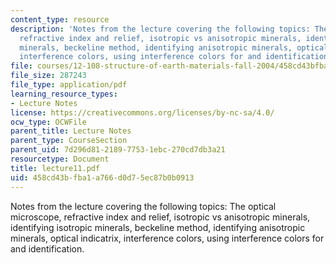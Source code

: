 ```yaml
---
content_type: resource
description: 'Notes from the lecture covering the following topics: The optical microscope,
  refractive index and relief, isotropic vs anisotropic minerals, identifying isotropic
  minerals, beckeline method, identifying anisotropic minerals, optical indicatrix,
  interference colors, using interference colors for and identification.'
file: courses/12-108-structure-of-earth-materials-fall-2004/458cd43bfba1a766d0d75ec87b0b0913_lecture11.pdf
file_size: 287243
file_type: application/pdf
learning_resource_types:
- Lecture Notes
license: https://creativecommons.org/licenses/by-nc-sa/4.0/
ocw_type: OCWFile
parent_title: Lecture Notes
parent_type: CourseSection
parent_uid: 7d296d81-2189-7753-1ebc-270cd7db3a21
resourcetype: Document
title: lecture11.pdf
uid: 458cd43b-fba1-a766-d0d7-5ec87b0b0913
---
```

Notes from the lecture covering the following topics: The optical microscope, refractive index and relief, isotropic vs anisotropic minerals, identifying isotropic minerals, beckeline method, identifying anisotropic minerals, optical indicatrix, interference colors, using interference colors for and identification.